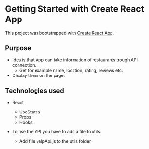 # Getting Started with Create React App

This project was bootstrapped with [Create React App](https://github.com/facebook/create-react-app).

## Purpose

- Idea is that App can take information of restaurants trough API connection.
  - Get for example name, location, rating, reviews etc.
- Display them on the page.

## Technologies used

- React

  - UseStates
  - Props
  - Hooks

- To use the API you have to add a file to utils.
  - Add file yelpApi.js to the utils folder
